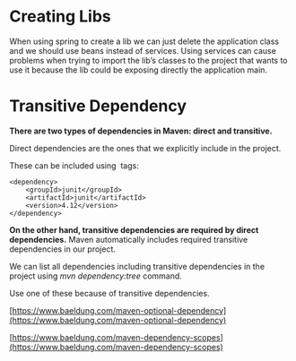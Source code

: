 # Creating Libs

When using spring to create a lib we can just delete the application class and we should use beans instead of services. Using services can cause problems when trying to import the lib’s classes to the project that wants to use it because the lib could be exposing directly the application main.

# **Transitive Dependency**

**There are two types of dependencies in Maven: direct and transitive.**

Direct dependencies are the ones that we explicitly include in the project.

These can be included using *<dependency>* tags:

```
<dependency>
    <groupId>junit</groupId>
    <artifactId>junit</artifactId>
    <version>4.12</version>
</dependency>
```

**On the other hand, transitive dependencies are required by direct dependencies.** Maven automatically includes required transitive dependencies in our project.

We can list all dependencies including transitive dependencies in the project using *mvn dependency:tree* command.

Use one of these because of transitive dependencies.

[https://www.baeldung.com/maven-optional-dependency](https://www.baeldung.com/maven-optional-dependency)

[https://www.baeldung.com/maven-dependency-scopes](https://www.baeldung.com/maven-dependency-scopes)